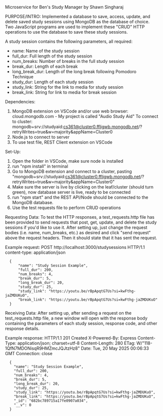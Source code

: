 Microservice for Ben's Study Manager by Shawn Singharaj

PURPOSE/INTRO:
Implemented a database to save, access, update, and delete saved study sessions using MongoDB as the database of choice. Two JavaScript programs are used to implement these "CRUD" HTTP operations to use the database to save these study sessions. 

A study session contains the following parameters, all required:
 - name: Name of the study session
 - full_dur: Full length of the study session
 - num_breaks: Number of breaks in the full study session
 - break_dur: Length of each break 
 - long_break_dur: Length of the long break following Pomodoro Technique
 - study_dur: Length of each study session
 - study_link: String for the link to media for study session
 - break_link: String for link to media for break session

Dependencies:
  1. MongoDB extension on VSCode and/or use web browser: cloud.mongodb.com - My project is called "Audio Study Aid"
      To connect to cluster: mongodb+srv://studyaid:cs361@cluster0.ffligwb.mongodb.net/?retryWrites=true&w=majority&appName=Cluster0
  2. Node.js to connect to server
  3. To use test file, REST Client extension on VSCode

Set-Up:
  1. Open the folder in VSCode, make sure node is installed
  2. run "npm install" in terminal
  3. Go to MongoDB extension and connect to a cluster, pasting "mongodb+srv://studyaid:cs361@cluster0.ffligwb.mongodb.net/?retryWrites=true&w=majority&appName=Cluster0"
  4. Make sure the server is live by clicking on the leaf/cluster (should turn green), now database server is live, ready to be connected
  5. run "npm start" and the REST API/Node should be connected to the MongoDB database.
  6. Use the test requests file to perform CRUD operations  

Requesting Data:
   To test the HTTP responses, a test_requests.http file has been provided to send requests that post, get, update, and delete the study sessions if you'd like to use it. After setting up, just change the request bodies (i.e. name, num_breaks, etc.) as desired and click "send request" above the request headers. Then it should state that it has sent the request.

Example request:
      POST http://localhost:3000/studysessions HTTP/1.1
      content-type: application/json
      
      {
          "name": "Study Session Example",
          "full_dur": 200,
          "num_breaks": 4,
          "break_dur": 5,
          "long_break_dur": 20,
          "study_dur": 25,
          "study_link": "https://youtu.be/rBpApqtG7Us?si=kwFthg-jaZMDUKuO",
          "break_link": "https://youtu.be/rBpApqtG7Us?si=kwFthg-jaZMDUKuO" 
      }


Receiving Data: 
  After setting up, after sending a request on the test_requests.http file, a new window will open with the response body containing the parameters of each study session, response code, and other response details. 

Example response:
      HTTP/1.1 201 Created
      X-Powered-By: Express
      Content-Type: application/json; charset=utf-8
      Content-Length: 280
      ETag: W/"118-1QfN7MDONisqR9HMZmcJQJtzHz8"
      Date: Tue, 20 May 2025 00:06:33 GMT
      Connection: close
      
      {
        "name": "Study Session Example",
        "full_dur": 200,
        "num_breaks": 4,
        "break_dur": 5,
        "long_break_dur": 20,
        "study_dur": 25,
        "study_link": "https://youtu.be/rBpApqtG7Us?si=kwFthg-jaZMDUKuO",
        "break_link": "https://youtu.be/rBpApqtG7Us?si=kwFthg-jaZMDUKuO",
        "_id": "682bc789715a17fe0907a034",
        "__v": 0
      }
